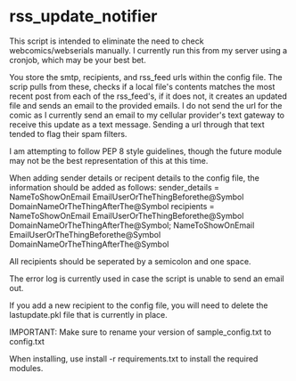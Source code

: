 # rss_update_notifier
This script is intended to eliminate the need to check webcomics/webserials manually. I currently run this from my server using a cronjob, which may be your best bet.

You store the smtp, recipients, and rss_feed urls within the config file. The scrip pulls from these, checks if a local file's contents matches the most recent post
from each of the rss_feed's, if it does not, it creates an updated file and sends an email to the provided emails. I do not send the url for the comic as I currently
send an email to my cellular provider's text gateway to receive this update as a text message. Sending a url through that text tended to flag their spam filters.

I am attempting to follow PEP 8 style guidelines, though the future module may not be the best representation of this at this time.

When adding sender details or recipent details to the config file, the information should be added as follows:
    sender_details = NameToShowOnEmail EmailUserOrTheThingBeforethe@Symbol DomainNameOrTheThingAfterThe@Symbol
    recipients = NameToShowOnEmail EmailUserOrTheThingBeforethe@Symbol DomainNameOrTheThingAfterThe@Symbol; NameToShowOnEmail EmailUserOrTheThingBeforethe@Symbol DomainNameOrTheThingAfterThe@Symbol

All recipients should be seperated by a semicolon and one space.

The error log is currently used in case the script is unable to send an email out.

If you add a new recipient to the config file, you will need to delete the lastupdate.pkl file that is currently in place.

IMPORTANT:
Make sure to rename your version of sample_config.txt to config.txt


When installing, use install -r requirements.txt to install the required modules.

